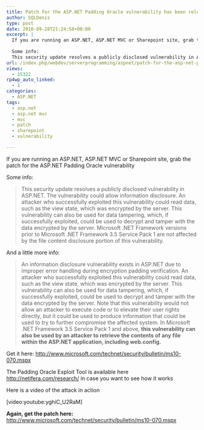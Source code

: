 ```yaml
---
title: Patch for the ASP.NET Padding Oracle vulnerability has been released
author: SQLDenis
type: post
date: 2010-09-28T21:24:58+00:00
excerpt: |
  If you are running an ASP.NET, ASP.NET MVC or Sharepoint site, grab the patch for the ASP.NET Padding Oracle vulnerability 
  
  Some info:
  This security update resolves a publicly disclosed vulnerability in ASP.NET. The vulnerability could allow informa&hellip;
url: /index.php/webdev/serverprogramming/aspnet/patch-for-the-asp-net-padding-oracle-vul/
views:
  - 15322
rp4wp_auto_linked:
  - 1
categories:
  - ASP.NET
tags:
  - asp.net
  - asp.net mvc
  - mvc
  - patch
  - sharepoint
  - vulnerability

---
```

If you are running an ASP.NET, ASP.NET MVC or Sharepoint site, grab the patch for the ASP.NET Padding Oracle vulnerability 

Some info:

> This security update resolves a publicly disclosed vulnerability in ASP.NET. The vulnerability could allow information disclosure. An attacker who successfully exploited this vulnerability could read data, such as the view state, which was encrypted by the server. This vulnerability can also be used for data tampering, which, if successfully exploited, could be used to decrypt and tamper with the data encrypted by the server. Microsoft .NET Framework versions prior to Microsoft .NET Framework 3.5 Service Pack 1 are not affected by the file content disclosure portion of this vulnerability.

And a little more info:

> An information disclosure vulnerability exists in ASP.NET due to improper error handling during encryption padding verification. An attacker who successfully exploited this vulnerability could read data, such as the view state, which was encrypted by the server. This vulnerability can also be used for data tampering, which, if successfully exploited, could be used to decrypt and tamper with the data encrypted by the server. Note that this vulnerability would not allow an attacker to execute code or to elevate their user rights directly, but it could be used to produce information that could be used to try to further compromise the affected system. In Microsoft .NET Framework 3.5 Service Pack 1 and above, **this vulnerability can also be used by an attacker to retrieve the contents of any file within the ASP.NET application, including web.config.**

Get it here: http://www.microsoft.com/technet/security/bulletin/ms10-070.mspx

The Padding Oracle Exploit Tool is available here http://netifera.com/research/ in case you want to see how it works

Here is a video of the attack in action
  
[video:youtube:yghiC_U2RaM]

**Again, get the patch here:** http://www.microsoft.com/technet/security/bulletin/ms10-070.mspx